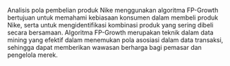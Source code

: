 Analisis pola pembelian produk Nike menggunakan algoritma FP-Growth bertujuan untuk memahami kebiasaan konsumen dalam membeli produk Nike,
serta untuk mengidentifikasi kombinasi produk yang sering dibeli secara bersamaan.
Algoritma FP-Growth merupakan teknik dalam data mining yang efektif dalam menemukan pola asosiasi dalam data transaksi,
sehingga dapat memberikan wawasan berharga bagi pemasar dan pengelola merek.
